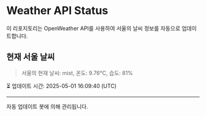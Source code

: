 
# Weather API Status

이 리포지토리는 OpenWeather API를 사용하여 서울의 날씨 정보를 자동으로 업데이트합니다.

## 현재 서울 날씨
> 서울의 현재 날씨: mist, 온도: 9.76°C, 습도: 81%

⏳ 업데이트 시간: 2025-05-01 16:09:40 (UTC)

---
자동 업데이트 봇에 의해 관리됩니다.
